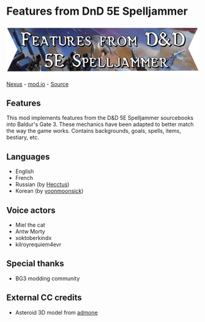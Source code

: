 # Features from DnD 5E Spelljammer
![Features from DnD 5E Spelljammer](./Projects/Spjammer_4511f6b4-7422-efd2-8db1-31f6352c8a9a/images/banners/spjm_banner_1_title.png)

[Nexus](https://www.nexusmods.com/baldursgate3/mods/13195) - [mod.io](https://mod.io/g/baldursgate3/m/features-from-dnd-5e-spelljammer) - [Source](https://github.com/valsan-azerty-boi/BG3-MOD-Spjm)

## Features
This mod implements features from the D&D 5E Spelljammer sourcebooks into Baldur's Gate 3. These mechanics have been adapted to better match the way the game works. Contains backgrounds, goals, spells, items, bestiary, etc.

## Languages
- English 
- French
- Russian (by [Hecctus](https://next.nexusmods.com/profile/Hecctus))
- Korean (by [yoonmoonsick](https://next.nexusmods.com/profile/yoonmoonsick))

## Voice actors
- Miel the cat
- Antw Morty
- xoktoberkindx
- kilroyrequiem4evr

## Special thanks
- BG3 modding community

## External CC credits
- Asteroid 3D model from [admone](https://sketchfab.com/3d-models/asteroid-80a70567fb2a42df836e6d70204e0b68)
